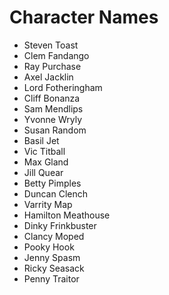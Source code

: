 # Character Names
-   Steven Toast
-   Clem Fandango
-   Ray Purchase
-   Axel Jacklin
-   Lord Fotheringham
-   Cliff Bonanza
-   Sam Mendlips
-   Yvonne Wryly
-   Susan Random
-   Basil Jet
-   Vic Titball
-   Max Gland
-   Jill Quear
-   Betty Pimples
-   Duncan Clench
-   Varrity Map
-   Hamilton Meathouse
-   Dinky Frinkbuster
-   Clancy Moped
-   Pooky Hook
-   Jenny Spasm
-   Ricky Seasack
-   Penny Traitor
